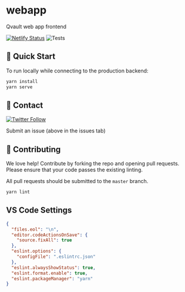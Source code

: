 # webapp

Qvault web app frontend

[![Netlify Status](https://api.netlify.com/api/v1/badges/1e61fa8a-eb49-4d5b-96e0-b1696a617e58/deploy-status)](https://app.netlify.com/sites/qvaultclassroom/deploys) ![Tests](https://github.com/qvault/webapp/workflows/Tests/badge.svg)

## 🚀 Quick Start

To run locally while connecting to the production backend:

```bash
yarn install
yarn serve
```

## 💬 Contact

[![Twitter Follow](https://img.shields.io/twitter/follow/q_vault.svg?label=Follow%20Qvault&style=social)](https://twitter.com/intent/follow?screen_name=q_vault)

Submit an issue (above in the issues tab)

## 👏 Contributing

We love help! Contribute by forking the repo and opening pull requests. Please ensure that your code passes the existing linting.

All pull requests should be submitted to the `master` branch.

```bash
yarn lint
```

## VS Code Settings

```json
{
  "files.eol": "\n",
  "editor.codeActionsOnSave": {
    "source.fixAll": true
  },
  "eslint.options": {
    "configFile": ".eslintrc.json"
  },
  "eslint.alwaysShowStatus": true,
  "eslint.format.enable": true,
  "eslint.packageManager": "yarn"
}
```
